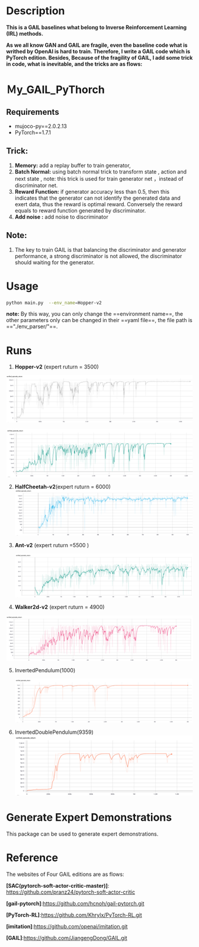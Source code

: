 # Description

**This is a GAIL baselines what belong to Inverse Reinforcement Learning (IRL) methods.** 

**As we all know GAN and GAIL are fragile, even the baseline code what is writhed by OpenAI is hard to train. Therefore,  I write a GAIL code which is PyTorch edition. Besides, Because of the fragility of GAIL, I add some trick in code, what is inevitable, and the tricks are as flows:**

# Ｍy_GAIL_PyThorch

## Requirements

- mujoco-py==2.0.2.13
- PyTorch==1.7.1

## Trick:

1. **Memory:** add a replay buffer to train generator, 
2. **Batch Normal:** using batch normal trick to transform  state , action and next state , note: this trick is used for train generator net ，instead of  discriminator net.
3. **Reward Function:** if generator accuracy less than 0.5,  then this indicates that the generator can not identify the generated data and exert data, thus the reward is optimal reward.  Conversely the reward equals to reward function generated by discriminator.
4. **Add noise :** add noise to discriminator

## Note:

1. The key to train GAIL is that balancing the discriminator and generator performance, a strong discriminator is not allowed, the discriminator should waiting for the generator.



# Usage

```bash
python main.py  --env_name=Hopper-v2
```

**note:** By this way, you can only change the ==environment name==, the other parameters  only can be changed in their ==yaml file==, the file path is =="./env_parser/"==.

# Runs



1. **Hopper-v2** (expert ruturn = 3500)

![image-20210408143157754](README.assets/image-20210408143157754.png)



![image-20210414091849909](README.assets/image-20210414091849909.png)

2. **HalfCheetah-v2**(expert ruturn = 6000)
 ![image-20210409142601820](README.assets/image-20210409142601820.png)
 
3. **Ant-v2** (expert ruturn =5500 )

    ![image-20210412100841604](README.assets/image-20210412100841604.png)

4. **Walker2d-v2** (expert ruturn = 4900)

![image-20210414102348203](README.assets/image-20210414102348203.png)

5. InvertedPendulum(1000)

   ![image-20210413092110327](README.assets/image-20210413092110327.png)

6. InvertedDoublePendulum(9359)
   ![image-20210414101914232](README.assets/image-20210414101914232.png)

# Generate Expert Demonstrations
This package can be used to generate expert demonstrations.


# Reference

The websites of Four GAIL editions are as flows:

**[SAC(pytorch-soft-actor-critic-master)]**: https://github.com/pranz24/pytorch-soft-actor-critic

**[gail-pytorch]**:https://github.com/hcnoh/gail-pytorch.git

**[PyTorch-RL]**:https://github.com/Khrylx/PyTorch-RL.git

**[imitation]**:https://github.com/openai/imitation.git

**[GAIL]**:https://github.com/JiangengDong/GAIL.git

